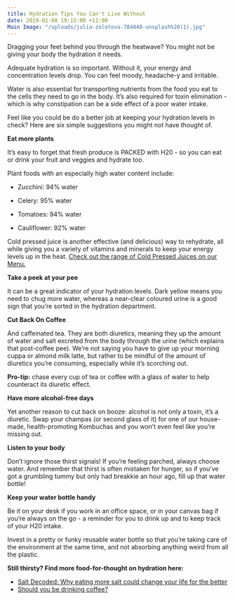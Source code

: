 ```yaml
---
title: Hydration Tips You Can't Live Without
date: 2019-01-08 19:15:00 +11:00
Main Image: "/uploads/julia-zolotova-784840-unsplash%20(1).jpg"
---
```


Dragging your feet behind you through the heatwave? You might not be giving your body the hydration it needs.

Adequate hydration is so important. Without it, your energy and concentration levels drop. You can feel moody, headache-y and irritable.

Water is also essential for transporting nutrients from the food you eat to the cells they need to go in the body. It’s also required for toxin elimination - which is why constipation can be a side effect of a poor water intake.

Feel like you could be do a better job at keeping your hydration levels in check? Here are six simple suggestions you might not have thought of.

**Eat more plants**

It’s easy to forget that fresh produce is PACKED with H20 - so you can eat or drink your fruit and veggies and hydrate too.

Plant foods with an especially high water content include:

* Zucchini: 94% water

* Celery: 95% water

* Tomatoes: 94% water

* Cauliflower: 92% water

Cold pressed juice is another effective (and delicious) way to rehydrate, all while giving you a variety of vitamins and minerals to keep your energy levels up in the heat. [Check out the range of Cold Pressed Juices on our Menu.](https://www.soulara.com.au/)

**Take a peek at your pee**

It can be a great indicator of your hydration levels. Dark yellow means you need to chug more water, whereas a near-clear coloured urine is a good sign that you’re sorted in the hydration department.

**Cut Back On Coffee**

And caffeinated tea. They are both diuretics, meaning they up the amount of water and salt excreted from the body through the urine (which explains that post-coffee pee). We’re not saying you have to give up your morning cuppa or almond milk latte, but rather to be mindful of the amount of diuretics you’re consuming, especially while it’s scorching out.

**Pro-tip:** chase every cup of tea or coffee with a glass of water to help counteract its diuretic effect.

**Have more alcohol-free days**

Yet another reason to cut back on booze: alcohol is not only a toxin, it’s a diuretic. Swap your champas (or second glass of it) for one of our house-made, health-promoting Kombuchas and you won’t even feel like you’re missing out.

**Listen to your body**

Don’t ignore those thirst signals! If you’re feeling parched, always choose water. And remember that thirst is often mistaken for hunger, so if you’ve got a grumbling tummy but only had breakkie an hour ago, fill up that water bottle!

**Keep your water bottle handy**

Be it on your desk if you work in an office space, or in your canvas bag if you’re always on the go - a reminder for you to drink up and to keep track of your H20 intake.

Invest in a pretty or funky reusable water bottle so that you’re taking care of the environment at the same time, and not absorbing anything weird from all the plastic.

**Still thirsty? Find more food-for-thought on hydration here:**
* [Salt Decoded: Why eating more salt could change your life for the better](https://blog.soulara.com.au/blog/why-eating-more-salt-could-change-your-life-for-the-better/)
* [Should you be drinking coffee?](https://blog.soulara.com.au/blog/should-you-be-drinking-coffee/) 
